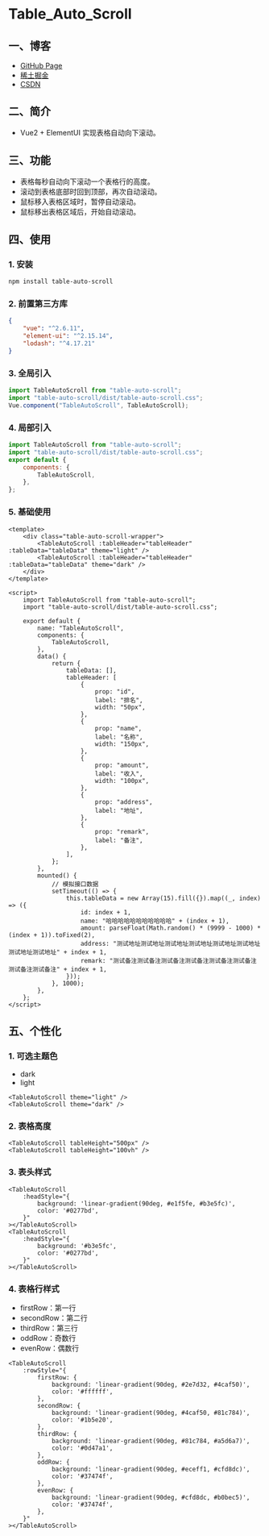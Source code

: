 # Table_Auto_Scroll

## 一、博客

- [GitHub Page](https://yuziikuko.github.io/)
- [稀土掘金](https://juejin.cn/user/391883897185560)
- [CSDN](https://blog.csdn.net/qq_41728543?type=blog)

## 二、简介

- Vue2 + ElementUI 实现表格自动向下滚动。

## 三、功能

- 表格每秒自动向下滚动一个表格行的高度。
- 滚动到表格底部时回到顶部，再次自动滚动。
- 鼠标移入表格区域时，暂停自动滚动。
- 鼠标移出表格区域后，开始自动滚动。

## 四、使用

### 1. 安装

```bash
npm install table-auto-scroll
```

### 2. 前置第三方库

```json
{
    "vue": "^2.6.11",
    "element-ui": "^2.15.14",
    "lodash": "^4.17.21"
}
```

### 3. 全局引入

```js
import TableAutoScroll from "table-auto-scroll";
import "table-auto-scroll/dist/table-auto-scroll.css";
Vue.component("TableAutoScroll", TableAutoScroll);
```

### 4. 局部引入

```js
import TableAutoScroll from "table-auto-scroll";
import "table-auto-scroll/dist/table-auto-scroll.css";
export default {
    components: {
        TableAutoScroll,
    },
};
```

### 5. 基础使用

```vue
<template>
    <div class="table-auto-scroll-wrapper">
        <TableAutoScroll :tableHeader="tableHeader" :tableData="tableData" theme="light" />
        <TableAutoScroll :tableHeader="tableHeader" :tableData="tableData" theme="dark" />
    </div>
</template>

<script>
    import TableAutoScroll from "table-auto-scroll";
    import "table-auto-scroll/dist/table-auto-scroll.css";

    export default {
        name: "TableAutoScroll",
        components: {
            TableAutoScroll,
        },
        data() {
            return {
                tableData: [],
                tableHeader: [
                    {
                        prop: "id",
                        label: "排名",
                        width: "50px",
                    },
                    {
                        prop: "name",
                        label: "名称",
                        width: "150px",
                    },
                    {
                        prop: "amount",
                        label: "收入",
                        width: "100px",
                    },
                    {
                        prop: "address",
                        label: "地址",
                    },
                    {
                        prop: "remark",
                        label: "备注",
                    },
                ],
            };
        },
        mounted() {
            // 模拟接口数据
            setTimeout(() => {
                this.tableData = new Array(15).fill({}).map((_, index) => ({
                    id: index + 1,
                    name: "哈哈哈哈哈哈哈哈哈哈哈" + (index + 1),
                    amount: parseFloat(Math.random() * (9999 - 1000) * (index + 1)).toFixed(2),
                    address: "测试地址测试地址测试地址测试地址测试地址测试地址测试地址测试地址" + index + 1,
                    remark: "测试备注测试备注测试备注测试备注测试备注测试备注测试备注测试备注" + index + 1,
                }));
            }, 1000);
        },
    };
</script>
```

## 五、个性化

### 1. 可选主题色

- dark
- light

```vue
<TableAutoScroll theme="light" />
<TableAutoScroll theme="dark" />
```

### 2. 表格高度

```vue
<TableAutoScroll tableHeight="500px" />
<TableAutoScroll tableHeight="100vh" />
```

### 3. 表头样式

```vue
<TableAutoScroll
    :headStyle="{
        background: 'linear-gradient(90deg, #e1f5fe, #b3e5fc)',
        color: '#0277bd',
    }"
></TableAutoScroll>
<TableAutoScroll
    :headStyle="{
        background: '#b3e5fc',
        color: '#0277bd',
    }"
></TableAutoScroll>
```

### 4. 表格行样式

- firstRow：第一行
- secondRow：第二行
- thirdRow：第三行
- oddRow：奇数行
- evenRow：偶数行

```vue
<TableAutoScroll
    :rowStyle="{
        firstRow: {
            background: 'linear-gradient(90deg, #2e7d32, #4caf50)',
            color: '#ffffff',
        },
        secondRow: {
            background: 'linear-gradient(90deg, #4caf50, #81c784)',
            color: '#1b5e20',
        },
        thirdRow: {
            background: 'linear-gradient(90deg, #81c784, #a5d6a7)',
            color: '#0d47a1',
        },
        oddRow: {
            background: 'linear-gradient(90deg, #eceff1, #cfd8dc)',
            color: '#37474f',
        },
        evenRow: {
            background: 'linear-gradient(90deg, #cfd8dc, #b0bec5)',
            color: '#37474f',
        },
    }"
></TableAutoScroll>
```
